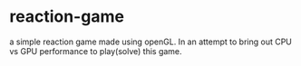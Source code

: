# reaction-game
a simple reaction game made using openGL. In an attempt to bring out CPU vs GPU performance to play(solve) this game.
